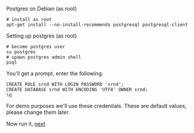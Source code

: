 
Postgres on Debian (as root)

    # install as root
    apt-get install --no-install-recommends postgresql postgresql-client


Setting up postgres (as root)

    # become postgres user
    su postgres
    # spawn postgres admin shell
    psql 

You'll get a prompt, enter the following:

    CREATE ROLE srnd WITH LOGIN PASSWORD 'srnd';
    CREATE DATABASE srnd WITH ENCODING 'UTF8' OWNER srnd;
    \q

For demo purposes we'll use these credentials.
These are default values, please change them later.

Now run it, [next](running.md)
